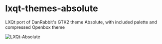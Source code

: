 # lxqt-themes-absolute
LXQt port of DanRabbit's GTK2 theme Absolute, with included palette and compressed Openbox theme

![LXQt-Absolute](https://user-images.githubusercontent.com/67122280/233807404-892bcfb6-9091-4b9c-bf5f-be06a8cdc85f.png)
